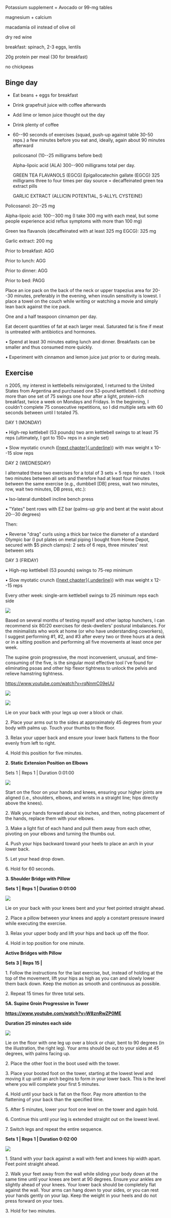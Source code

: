 Potassium supplement = Avocado or 99-mg tables

magnesium + calcium

macadamia oil instead of olive oil

dry red wine

breakfast: spinach, 2-3 eggs, lentils

20g protein per meal (30 for breakfast)

no chickpeas

## Binge day

-   Eat beans + eggs for breakfast

-   Drink grapefruit juice with coffee afterwards

-   Add lime or lemon juice thought out the day

-   Drink plenty of coffee

-   60--90 seconds of exercises (squad, push-up against table 30-50
    reps.) a few minutes before you eat and, ideally, again about 90
    minutes afterward

    policosanol (10--25 milligrams before bed)

    Alpha-lipoic acid (ALA) 300--900 milligrams total per day.

    GREEN TEA FLAVANOLS (EGCG) Epigallocatechin gallate (EGCG) 325
    milligrams three to four times per day source = decaffeinated green
    tea extract pills

    GARLIC EXTRACT (ALLICIN POTENTIAL, S-ALLYL CYSTEINE)

Policosanol: 20--25 mg

Alpha-lipoic acid: 100--300 mg (I take 300 mg with each meal, but some
people experience acid reflux symptoms with more than 100 mg)

Green tea flavanols (decaffeinated with at least 325 mg EGCG): 325 mg

Garlic extract: 200 mg

Prior to breakfast: AGG

Prior to lunch: AGG

Prior to dinner: AGG

Prior to bed: PAGG

Place an ice pack on the back of the neck or upper trapezius area for
20--30 minutes, preferably in the evening, when insulin sensitivity is
lowest. I place a towel on the couch while writing or watching a movie
and simply lean back against the ice pack.

One and a half teaspoon cinnamon per day.

Eat decent quantities of fat at each larger meal. Saturated fat is fine
if meat is untreated with antibiotics and hormones.

• Spend at least 30 minutes eating lunch and dinner. Breakfasts can be
smaller and thus consumed more quickly.

• Experiment with cinnamon and lemon juice just prior to or during
meals.

## Exercise

n 2005, my interest in kettlebells reinvigorated, I returned to the
United States from Argentina and purchased one 53-pound kettlebell. I
did nothing more than one set of 75 swings one hour after a light,
protein-rich breakfast, twice a week on Mondays and Fridays. In the
beginning, I couldn't complete 75 consecutive repetitions, so I did
multiple sets with 60 seconds between until I totaled 75.

DAY 1 (MONDAY)

• High-rep kettlebell (53 pounds) two arm kettlebell swings to at least
75 reps (ultimately, I got to 150+ reps in a single set)

• Slow myotatic crunch ([[next
chapter]{.underline}](The_4-Hour_Body_An_Uncommon_Gui_split_063.html#filepos495714))
with max weight x 10--15 slow reps

DAY 2 (WEDNESDAY)

I alternated these two exercises for a total of 3 sets × 5 reps for
each. I took two minutes between all sets and therefore had at least
four minutes between the same exercise (e.g., dumbbell \[DB\] press,
wait two minutes, row, wait two minutes, DB press, etc.):

• Iso-lateral dumbbell incline bench press

• "Yates" bent rows with EZ bar (palms-up grip and bent at the waist
about 20--30 degrees)

Then:

• Reverse "drag" curls using a thick bar twice the diameter of a
standard Olympic bar (I put plates on metal piping I bought from Home
Depot, secured with \$5 pinch clamps): 2 sets of 6 reps, three minutes'
rest between sets

DAY 3 (FRIDAY)

• High-rep kettlebell (53 pounds) swings to 75-rep minimum

• Slow myotatic crunch ([[next
chapter]{.underline}](The_4-Hour_Body_An_Uncommon_Gui_split_063.html#filepos495714))
with max weight x 12--15 reps

Every other week: single-arm kettlebell swings to 25 minimum reps each
side

![](C:\Users\User\OneDrive\Scripts\DirksWiki\docs\Personal_Development\media_4-hour-body/media/image1.png)

Based on several months of testing myself and other laptop hunchers, I
can recommend six 80/20 exercises for desk-dwellers' postural
imbalances. For the minimalists who work at home (or who have
understanding coworkers), I suggest performing #1, #2, and #3 after
every two or three hours at a desk or in a sitting position and
performing all five movements at least once per week.

The supine groin progressive, the most inconvenient, unusual, and
time-consuming of the five, is the singular most effective tool I've
found for eliminating psoas and other hip flexor tightness to unlock the
pelvis and relieve hamstring tightness.

https://www.youtube.com/watch?v=rqNnmC09eUU

![](C:\Users\User\OneDrive\Scripts\DirksWiki\docs\Personal_Development\media_4-hour-body/media/image2.png)

![](C:\Users\User\OneDrive\Scripts\DirksWiki\docs\Personal_Development\media_4-hour-body/media/image3.png)

Lie on your back with your legs up over a block or chair.

2\. Place your arms out to the sides at approximately 45 degrees from
your body with palms up. Touch your thumbs to the floor.

3\. Relax your upper back and ensure your lower back flattens to the
floor evenly from left to right.

4\. Hold this position for five minutes.

**2. Static Extension Position on Elbows**

Sets 1 \| Reps 1 \| Duration 0:01:00

![](C:\Users\User\OneDrive\Scripts\DirksWiki\docs\Personal_Development\media_4-hour-body/media/image4.png)

Start on the floor on your hands and knees, ensuring your higher joints
are aligned (i.e., shoulders, elbows, and wrists in a straight line;
hips directly above the knees).

2\. Walk your hands forward about six inches, and then, noting placement
of the hands, replace them with your elbows.

3\. Make a light fist of each hand and pull them away from each other,
pivoting on your elbows and turning the thumbs out.

4\. Push your hips backward toward your heels to place an arch in your
lower back.

5\. Let your head drop down.

6\. Hold for 60 seconds.

**3. Shoulder Bridge with Pillow**

**Sets 1 \| Reps 1 \| Duration 0:01:00**

![](C:\Users\User\OneDrive\Scripts\DirksWiki\docs\Personal_Development\media_4-hour-body/media/image5.png)

Lie on your back with your knees bent and your feet pointed straight
ahead.

2\. Place a pillow between your knees and apply a constant pressure
inward while executing the exercise.

3\. Relax your upper body and lift your hips and back up off the floor.

4\. Hold in top position for one minute.

**Active Bridges with Pillow**

**Sets 3 \| Reps 15 \|**

1\. Follow the instructions for the last exercise, but, instead of
holding at the top of the movement, lift your hips as high as you can
and slowly lower them back down. Keep the motion as smooth and
continuous as possible.

2\. Repeat 15 times for three total sets.

**5A. Supine Groin Progressive in Tower**

**https://www.youtube.com/watch?v=W8znRwZP0ME**

**Duration 25 minutes each side**

![](C:\Users\User\OneDrive\Scripts\DirksWiki\docs\Personal_Development\media_4-hour-body/media/image6.png)

Lie on the floor with one leg up over a block or chair, bent to 90
degrees (in the illustration, the right leg). Your arms should be out to
your sides at 45 degrees, with palms facing up.

2\. Place the other foot in the boot used with the tower.

3\. Place your booted foot on the tower, starting at the lowest level
and moving it up until an arch begins to form in your lower back. This
is the level where you will complete your first 5 minutes.

4\. Hold until your back is flat on the floor. Pay more attention to the
flattening of your back than the specified time.

5\. After 5 minutes, lower your foot one level on the tower and again
hold.

6\. Continue this until your leg is extended straight out on the lowest
level.

7\. Switch legs and repeat the entire sequence.

**Sets 1 \| Reps 1 \| Duration 0:02:00**

![](C:\Users\User\OneDrive\Scripts\DirksWiki\docs\Personal_Development\media_4-hour-body/media/image7.png)

1\. Stand with your back against a wall with feet and knees hip width
apart. Feet point straight ahead.

2\. Walk your feet away from the wall while sliding your body down at
the same time until your knees are bent at 90 degrees. Ensure your
ankles are slightly ahead of your knees. Your lower back should be
completely flat against the wall. Your arms can hang down to your sides,
or you can rest your hands gently on your lap. Keep the weight in your
heels and do not press forward on your toes.

3\. Hold for two minutes.
